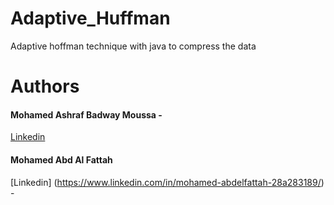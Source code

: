 # Adaptive_Huffman
 Adaptive hoffman technique with java to compress the data

# Authors 

#### Mohamed Ashraf Badway Moussa -
<a href= "https://www.linkedin.com/in/mohamed-moussa-baab731a5/" > Linkedin </a>

#### Mohamed Abd Al Fattah  
[Linkedin] (https://www.linkedin.com/in/mohamed-abdelfattah-28a283189/) - 

